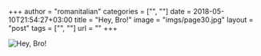 +++
author = "romanitalian"
categories = ["", ""]
date = 2018-05-10T21:54:27+03:00
title = "Hey, Bro!"
image = "imgs/page30.jpg"
layout = "post"
tags = ["", ""]
url = ""
+++

![Hey, Bro!](/imgs/page30.jpg "Hey, Bro!")
